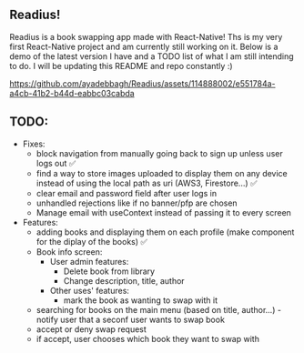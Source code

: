 ## Readius!
Readius is a book swapping app made with React-Native! Ths is my very first React-Native project and am currently still working on it. Below is a demo of the latest version I have and a TODO list of what I am still intending to do. I will be updating this README and repo constantly :)

https://github.com/ayadebbagh/Readius/assets/114888002/e551784a-a4cb-41b2-b44d-eabbc03cabda

## TODO:

- Fixes:
  - block navigation from manually going back to sign up unless user logs out ✅
  - find a way to store images uploaded to display them on any device instead of using the local path as uri (AWS3, Firestore...) ✅
  - clear email and password field after user logs in
  - unhandled rejections like if no banner/pfp are chosen
  - Manage email with useContext instead of passing it to every screen
- Features:
  - adding books and displaying them on each profile (make component for the diplay of the books) ✅
  - Book info screen:
    - User admin features:
      - Delete book from library
      - Change description, title, author
    - Other uses' features:
      - mark the book as wanting to swap with it
  - searching for books on the main menu (based on title, author...) - notify user that a seconf user wants to swap book
  - accept or deny swap request
  - if accept, user chooses which book they want to swap with
